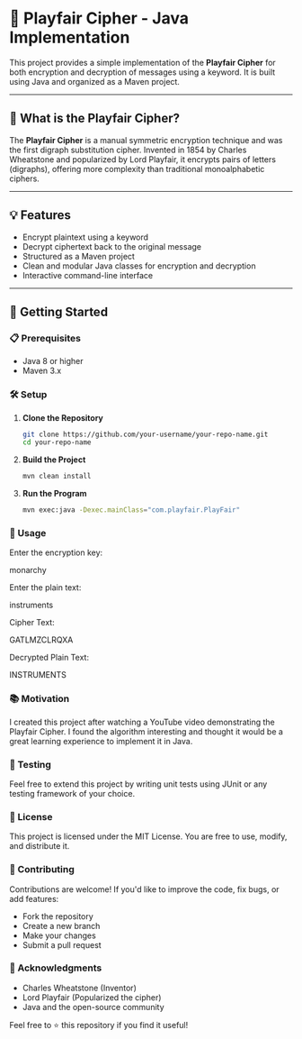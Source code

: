 # 🔐 Playfair Cipher - Java Implementation

This project provides a simple implementation of the **Playfair Cipher** for both encryption and decryption of messages using a keyword. It is built using Java and organized as a Maven project.

---

## 📖 What is the Playfair Cipher?

The **Playfair Cipher** is a manual symmetric encryption technique and was the first digraph substitution cipher. Invented in 1854 by Charles Wheatstone and popularized by Lord Playfair, it encrypts pairs of letters (digraphs), offering more complexity than traditional monoalphabetic ciphers.

---

## 💡 Features

- Encrypt plaintext using a keyword
- Decrypt ciphertext back to the original message
- Structured as a Maven project
- Clean and modular Java classes for encryption and decryption
- Interactive command-line interface

---

## 🚀 Getting Started

### 📋 Prerequisites

- Java 8 or higher
- Maven 3.x

### 🛠️ Setup

1. **Clone the Repository**
   ```bash
   git clone https://github.com/your-username/your-repo-name.git
   cd your-repo-name

2. **Build the Project**
   ```bash
   mvn clean install

3. **Run the Program**
   ```bash
   mvn exec:java -Dexec.mainClass="com.playfair.PlayFair"

### 💬 Usage

Enter the encryption key:

monarchy

Enter the plain text:

instruments

Cipher Text: 

GATLMZCLRQXA

Decrypted Plain Text: 

INSTRUMENTS

### 📚 Motivation
I created this project after watching a YouTube video demonstrating the Playfair Cipher. I found the algorithm interesting and thought it would be a great learning experience to implement it in Java.

### 🧪 Testing
Feel free to extend this project by writing unit tests using JUnit or any testing framework of your choice.

### 📄 License
This project is licensed under the MIT License. You are free to use, modify, and distribute it.

### 🤝 Contributing
Contributions are welcome! If you'd like to improve the code, fix bugs, or add features:

- Fork the repository
- Create a new branch
- Make your changes
- Submit a pull request

### 🙌 Acknowledgments

- Charles Wheatstone (Inventor)
- Lord Playfair (Popularized the cipher)
- Java and the open-source community

Feel free to ⭐ this repository if you find it useful!

